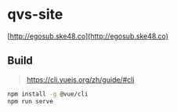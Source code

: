 # qvs-site

[http://egosub.ske48.co](http://egosub.ske48.co)

## Build

> https://cli.vuejs.org/zh/guide/#cli

```bash
npm install -g @vue/cli
npm run serve
```

